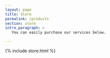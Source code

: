 ```yaml
---
layout: page
title: Store
permalink: /products
section: store
intro_paragraph: >
   You can easily purchase our services below.

---
```

{% include store.html %}

